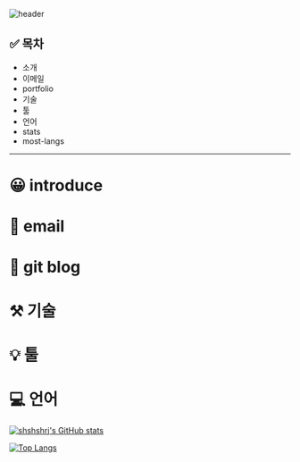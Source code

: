 ![header](https://capsule-render.vercel.app/api?type=wave&color=auto&height=300&section=header&text=Welcome!&fontSize=90&animation=fadeIn&fontAlignY=38&desc=My%20GitHub%20profile&descAlignY=51&descAlign=62)

## ✅ 목차
- 소개
- 이메일
- portfolio
- 기술
- 툴
- 언어
- stats
- most-langs
------------
# 😀 introduce
# 📧 email
# 📁 git blog
# ⚒️ 기술
# 💡 툴 
# 💻 언어

[![shshshrj's GitHub stats](https://github-readme-stats.vercel.app/api?username=shshshrj&theme=tokyonight)](https://github.com/anuraghazra/github-readme-stats)

[![Top Langs](https://github-readme-stats.vercel.app/api/top-langs/?username=shshshrj&layout=compact&theme=tokyonight&langs_count=4)](https://github.com/anuraghazra/github-readme-stats)
